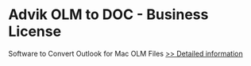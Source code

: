 # Advik OLM to DOC - Business License
Software to Convert Outlook for Mac OLM Files
[>> Detailed information](https://secure.shareit.com/shareit/product.html?productid=300805018&affiliateid=200057808)